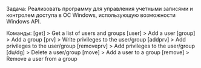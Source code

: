 Задача:
Реализовать программу для управления учетными записями и контролем
доступа в ОС Windows, использующую возможности Windows API.

Команды:
[get]  > Get a list of users and groups
[user]  > Add a user
[group]  > Add a group
[prv]  > Write privileges to the user/group
[addprv]  > Add privileges to the user/group
[removeprv]  > Add privileges to the user/group
[du/dg]  > Delete a user/group
[move]  > Add a user to a group
[remove]  > Remove a user from a group
